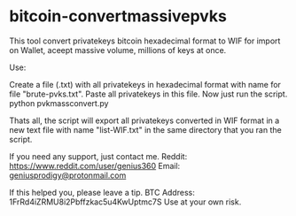 # bitcoin-convertmassivepvks
This tool convert privatekeys bitcoin hexadecimal format to WIF for import on Wallet, aceept massive volume, millions of keys at once.

Use:

Create a file (.txt) with all privatekeys in hexadecimal format with name for file "brute-pvks.txt". Paste all privatekeys in this file.
Now just run the script. python pvkmassconvert.py

Thats all, the script will export all privatekeys converted in WIF format in a new text file with name "list-WIF.txt" in the same directory that you ran the script.

If you need any support, just contact me. Reddit: https://www.reddit.com/user/genius360 Email: geniusprodigy@protonmail.com

If this helped you, please leave a tip. BTC Address: 1FrRd4iZRMU8i2Pbffzkac5u4KwUptmc7S
Use at your own risk.

